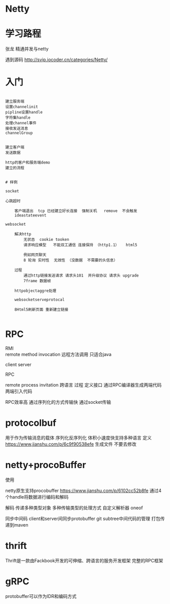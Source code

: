 # Netty


# 学习路程

张龙 精通并发与netty

遇到源码
http://svip.iocoder.cn/categories/Netty/



# 入门

```

建立服务端
设置channelinit
pipline设置handle
字符集handle
处理channel事件
接收发送消息
channelGroup


建立客户端
发送数据

http的客户和服务端demo
建立的流程


# 样例

socket

心跳超时

	客户端退出  tcp 已经建立好长连接  强制关机   remove  不会触发
	ideastateevent

websocket 
	
	解决http  
		无状态  cookie tooken 
		请求响应模型   不能双工通信 连接保持 （http1.1）   html5  
		
		例如网页聊天
		8 轮询 实时性  无效性 （没数据  不需要的头信息）

	过程
		通过http链接发送请求 请求头101  并升级协议 请求头 upgrade  
		7frame 数据帧
	
	httpobjectaggre处理

	websocketserveprotocal
	
	8Html5刷新页面 重新建立链接
	

```	

# RPC

RMI  
	remote method invocation
	远程方法调用
	只适合java
	
client 
server

RPC

remote process invitation 
	跨语言
过程
	定义接口
	通过RPC编译器生成两端代码
	两端引入代码

RPC效率高
通过序列化的方式传输快
通过socket传输

#  protocolbuf

用于作为传输消息的载体
序列化反序列化
体积小速度快支持多种语言
定义
https://www.jianshu.com/p/6c9f90538efe
生成文件 不要去修改


# netty+procoBuffer

使用

netty原生支持procobuffer
https://www.jianshu.com/p/6102cc52b8fe
通过4个handle将数据进行编码和解码

解码
传递多种类型对象
多种传输类型的处理方式
自定义解析器
oneof

同步中间码
client和server间同步protobuffer
git subtree中间代码的管理
打包传递到maven


# thrift

Thrift是一款由Fackbook开发的可伸缩、跨语言的服务开发框架 完整的RPC框架

# gRPC

protobuffer可以作为IDR和编码方式



 
 










	
	

